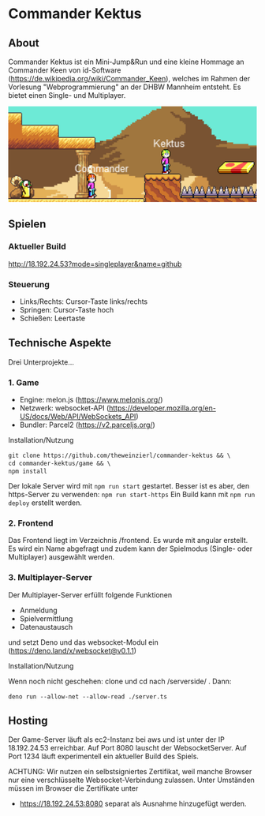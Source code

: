 # Commander Kektus

## About
Commander Kektus ist ein Mini-Jump&Run und eine kleine Hommage an Commander Keen von id-Software (https://de.wikipedia.org/wiki/Commander_Keen), welches im Rahmen der Vorlesung "Webprogrammierung" an der DHBW Mannheim entsteht. Es bietet einen Single- und Multiplayer.

![demoscreen](demoscreen.png)

## Spielen
### Aktueller Build
http://18.192.24.53?mode=singleplayer&name=github

### Steuerung
- Links/Rechts: Cursor-Taste links/rechts
- Springen: Cursor-Taste hoch
- Schießen: Leertaste

## Technische Aspekte

Drei Unterprojekte...

### 1. Game

- Engine: melon.js (https://www.melonjs.org/)
- Netzwerk: websocket-API (https://developer.mozilla.org/en-US/docs/Web/API/WebSockets_API)
- Bundler: Parcel2 (https://v2.parceljs.org/)

Installation/Nutzung
```shell
git clone https://github.com/theweinzierl/commander-kektus && \
cd commander-kektus/game && \
npm install
```

Der lokale Server wird mit `npm run start` gestartet. Besser ist es aber, den https-Server zu verwenden: `npm run start-https`
Ein Build kann mit `npm run deploy` erstellt werden.

### 2. Frontend
Das Frontend liegt im Verzeichnis /frontend. Es wurde mit angular erstellt. Es wird ein Name abgefragt und zudem kann der Spielmodus (Single- oder Multiplayer) ausgewählt werden.

### 3. Multiplayer-Server

Der Multiplayer-Server erfüllt folgende Funktionen
- Anmeldung
- Spielvermittlung
- Datenaustausch

und setzt Deno und das websocket-Modul ein (https://deno.land/x/websocket@v0.1.1)

Installation/Nutzung

Wenn noch nicht geschehen: clone und cd nach /serverside/ . Dann:
```shell
deno run --allow-net --allow-read ./server.ts 
```

## Hosting
Der Game-Server läuft als ec2-Instanz bei aws und ist unter der IP 18.192.24.53 erreichbar. Auf Port 8080 lauscht der WebsocketServer. Auf Port 1234 läuft experimentell ein aktueller Build des Spiels.

ACHTUNG: Wir nutzen ein selbstsigniertes Zertifikat, weil manche Browser nur eine verschlüsselte Websocket-Verbindung zulassen. Unter Umständen müssen im Browser die Zertifikate unter
- https://18.192.24.53:8080
separat als Ausnahme hinzugefügt werden.
